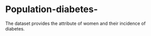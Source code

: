 # Population-diabetes-
The dataset provides the attribute of women and their incidence of diabetes.
